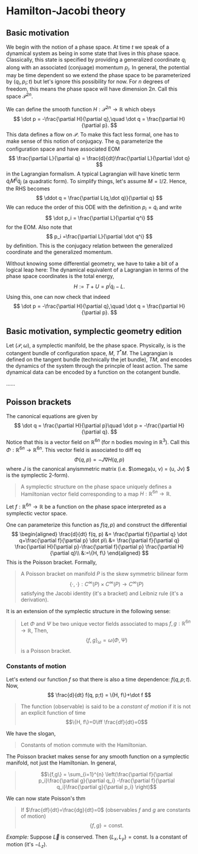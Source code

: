 # Hamilton-Jacobi theory

## Basic motivation

We begin with the notion of a phase space. At time $t$ we speak of a dynamical system as being in some state that lives in this phase space. Classically, this state is specified by providing a generalized coordinate $q_i$ along with an associated (conjuage) momentum $p_i$. In general, the potential may be time dependent so we extend the phase space to be parameterized by $(q_i, p_i; t)$ but let's ignore this possibility for now. For $n$ degrees of freedom, this means the phase space will have dimension $2n$. Call this space $\mathcal P^{2n}$.

We can define the smooth function $H:\mathcal P^{2n}\to\mathbb R$ which obeys 
$$
\dot p = -\frac{\partial H}{\partial q},\quad \dot q = \frac{\partial H}{\partial p}.
$$
This data defines a flow on $\mathcal P$. To make this fact less formal, one has to make sense of this notion of conjugacy. The $q_i$ parameterize the configuration space and have associated EOM
$$
\frac{\partial L}{\partial q} = \frac{d}{dt}\frac{\partial L}{\partial \dot q}
$$
in the Lagrangian formalism. A typical Lagrangian will have kinetic term $\dot q_i M^{ij}\dot q_j$ (a quadratic form). To simplify things, let's assume $M=\mathbb I/2$. Hence, the RHS becomes
$$
\ddot q = \frac{\partial L(q,\dot q)}{\partial q}
$$
We can reduce the order of this ODE with the definition $p_i=\dot q_i$ and write
$$
\dot p_i = \frac{\partial L}{\partial q^i}
$$
for the EOM. Also note that 
$$
p_i =\frac{\partial L}{\partial \dot q^i}
$$
by definition. This is the conjugacy relation between the generalized coordinate and the generalized momentum. 

Without knowing some differential geometry, we have to take a bit of a logical leap here: The dynamical equivalent of a Lagrangian in terms of the phase space coordinates is the total energy, 
$$
H:=T+U = p^i\dot q_i - L.
$$
Using this, one can now check that indeed
$$
\dot p = -\frac{\partial H}{\partial q},\quad \dot q = \frac{\partial H}{\partial p}.
$$
## Basic motivation, symplectic geometry edition

Let $(\mathcal P, \omega)$, a symplectic manifold, be the phase space. Physically, is is the cotangent bundle of configuration space, $M$, $T^*M$. The Lagrangian is defined on the tangent bundle (technically the jet bundle), $TM$, and encodes the dynamics of the system through the princple of least action. The same dynamical data can be encoded by a function on the cotangent bundle.

......

## Poisson brackets

The canonical equations are given by 
$$
\dot q = \frac{\partial H}{\partial p}\quad \dot p = -\frac{\partial H}{\partial q}.
$$
Notice that this is a vector field on $\mathbb R^{6n}$ (for n bodies moving in $\mathbb R^3$). Call this $\Phi:\mathbb R^{6n}\to \mathbb R^{6n}$. This vector field is associated to diff eq
$$
\Phi(q, p) = -J\nabla H(q, p)
$$
where $J$ is the canonical anyismmetric matrix (i.e. $\omega(u, v) = (u, Jv) $ is the symplectic 2-form).

> A symplectic structure on the phase space uniquely defines a Hamiltonian vector field corresponding to a map $H:\mathbb R^{6n}\to\mathbb R$.

Let $f:\mathbb R^{6n}\to\mathbb R$ be a function on the phase space interpreted as a symplectic vector space. 

One can parameterize this function as $f(q, p)$ and construct the differential
$$
\begin{aligned}
\frac{d}{dt} f(q, p) &= \frac{\partial f}{\partial q} \dot q+\frac{\partial f}{\partial p} \dot p\\
&=  \frac{\partial f}{\partial q} \frac{\partial H}{\partial p}-\frac{\partial f}{\partial p} \frac{\partial H}{\partial q}\\
&:=\{H, f\}
\end{aligned}
$$
This is the Poisson bracket. Formally,
 > A Poisson bracket on manifold $P$ is the skew symmetric bilinear form $$ \{\cdot, \cdot\}:C^{\infty}(P)\times C^\infty (P) \to C^\infty (P)$$ satisfying the Jacobi identity (it's a bracket) and Leibniz rule (it's a derivation).


It is an extension of the symplectic structure in the following sense:

> Let $\Phi$ and $\Psi$ be two unique vector fields associated to maps $f,g:\mathbb R^{6n}\to\mathbb R$, Then, $$ \{f, g\}_\omega = \omega(\Phi, \Psi)$$ is a Poisson bracket.

### Constants of motion

Let's extend our function $f$ so that there is also a time dependence: $f(q, p;t)$. Now, 
$$
\frac{d}{dt} f(q, p;t) = \{H, f\}+\dot f
$$
>The function (observable) is said to be a *constant of motion* if it is not an explicit function of time $$\{H, f\}=0\iff \frac{df}{dt}=0$$

We have the slogan,
> Constants of motion commute with the Hamiltonian. 

The Poisson bracket makes sense for any smooth function on a symplectic manifold, not just the Hamiltonian. In general,
> $$\{f,g\} = \sum_{i=1}^{n} \left(\frac{\partial f}{\partial p_i}\frac{\partial g}{\partial q_i} -\frac{\partial f}{\partial q_i}\frac{\partial g}{\partial p_i} \right)$$

We can now state Poisson's thm

> If $\frac{df}{dt}=\frac{dg}{dt}=0$ (observables $f$ and $g$ are constants of motion) $$\{f, g\}=\text{const.}$$

*Example:* Suppose $\vec L$ is conserved. Then $\{L_x, L_y\}=\text{const.}$ Is a constant of motion (it's $-L_z$).